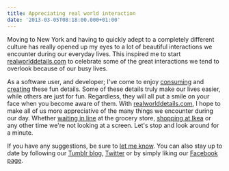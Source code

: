 ```yaml
---
title: Appreciating real world interaction
date: '2013-03-05T08:18:00.000+01:00'
---
```


Moving to New York and having to quickly adept to a completely different culture has really opened up my eyes to a lot of beautiful interactions we encounter during our everyday lives. This inspired me to start [realworlddetails.com](http://realworlddetails.com) to celebrate some of the great interactions we tend to overlook because of our busy lives.

As a software user, and developer; I've come to enjoy [consuming](http://littlebigdetails.com/) and [creating](http://littlebigdetails.com/post/43078037323/karma-when-searching-on-the-infamous-90210-zip#_=_) these fun details. Some of these details truly make our lives easier, while others are just for fun. Regardless, they will all put a smile on your face when you become aware of them. With [realworlddetails.com](http://realworlddetails.com), I hope to make all of us more appreciative of the many things we encounter during our day. Whether [waiting in line](http://realworlddetails.com/post/24333231750/the-lines-at-whole-foods-are-fully-automated) at the grocery store, [shopping at Ikea](http://realworlddetails.com/post/23867068143/ikea-the-color-of-the-bag-indicates-their-use) or any other time we're not looking at a screen. Let's stop and look around for a minute.

If you have any suggestions, be sure to [let me know](http://realworlddetails.com/submit). You can also stay up to date by following our [Tumblr blog][], [Twitter][] or by simply liking our [Facebook page][].

[Tumblr blog]: http://realworlddetails.com
[Twitter]: https://twitter.com/realworlddetail
[Facebook page]: https://facebook.com/realworlddetails
